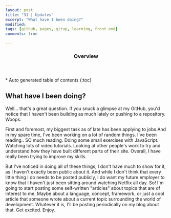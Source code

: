 ```yaml
---
layout: post
title: "31 | Updates"
excerpt: "What have I been doing?"
modified: 
tags: [github, pages, gitup, learning, front end]
comments: true

---
```


<section id="table-of-contents" class="toc">
  <header>
    <h3>Overview</h3>
  </header>
<div id="drawer" markdown="1">
*  Auto generated table of contents
{:toc}
</div>
</section><!-- /#table-of-contents -->

## What have I been doing?

Well... that's a great question. If you snuck a glimpse at my GitHub, you'd notice that I haven't been building as much lately or pushing to a repository. Woops.

First and foremost, my biggest task as of late has been applying to jobs.And in my spare time, I've been working on a lot of random things. I've been reading.. SO much reading. Doing some small exercises with JavaScript. Watching lots of video tutorials. Looking at other people's work to try and understand how they have built different parts of their site. Overall, I have really been trying to improve my skills. 

But I've noticed in doing all of these things, I don't have much to show for it, as I haven't exactly been public about it. And while I don't think that every little thing I do needs to be posted publicly, I do want my future employer to know that I haven't just been sitting around watching Netflix all day. So! I'm going to start posting some self-written "articles" about topics that are of interest to me. Maybe about a language, concept, framework, or just a cool article that someone wrote about a current topic surrounding the world of development. Whatever it is, I'll be posting periodically on my blog about that. Get excited. Enjoy.